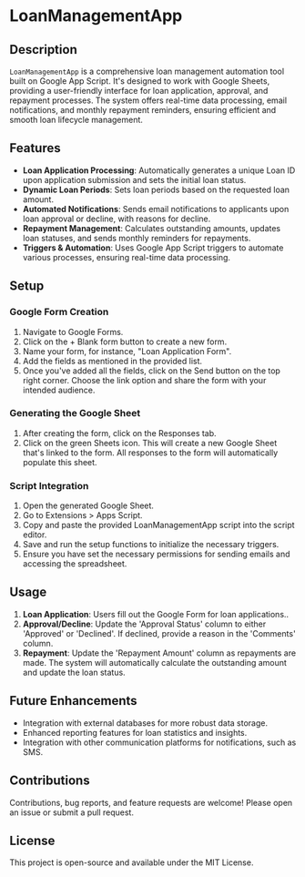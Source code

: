 # LoanManagementApp

## Description

`LoanManagementApp` is a comprehensive loan management automation tool built on Google App Script. It's designed to work with Google Sheets, providing a user-friendly interface for loan application, approval, and repayment processes. The system offers real-time data processing, email notifications, and monthly repayment reminders, ensuring efficient and smooth loan lifecycle management.

## Features

- **Loan Application Processing**: Automatically generates a unique Loan ID upon application submission and sets the initial loan status.
- **Dynamic Loan Periods**: Sets loan periods based on the requested loan amount.
- **Automated Notifications**: Sends email notifications to applicants upon loan approval or decline, with reasons for decline.
- **Repayment Management**: Calculates outstanding amounts, updates loan statuses, and sends monthly reminders for repayments.
- **Triggers & Automation**: Uses Google App Script triggers to automate various processes, ensuring real-time data processing.

## Setup
### Google Form Creation
1. Navigate to Google Forms.
2. Click on the + Blank form button to create a new form.
3. Name your form, for instance, "Loan Application Form".
4. Add the fields as mentioned in the provided list.
5. Once you've added all the fields, click on the Send button on the top right corner. Choose the link option and share the form with your intended audience.

### Generating the Google Sheet
1. After creating the form, click on the Responses tab.
2. Click on the green Sheets icon. This will create a new Google Sheet that's linked to the form. All responses to the form will automatically populate this sheet.

### Script Integration
1. Open the generated Google Sheet.
2. Go to Extensions > Apps Script.
3. Copy and paste the provided LoanManagementApp script into the script editor.
4. Save and run the setup functions to initialize the necessary triggers.
5. Ensure you have set the necessary permissions for sending emails and accessing the spreadsheet.

## Usage

1. **Loan Application**: Users fill out the Google Form for loan applications..
2. **Approval/Decline**: Update the 'Approval Status' column to either 'Approved' or 'Declined'. If declined, provide a reason in the 'Comments' column.
3. **Repayment**: Update the 'Repayment Amount' column as repayments are made. The system will automatically calculate the outstanding amount and update the loan status.

## Future Enhancements

- Integration with external databases for more robust data storage.
- Enhanced reporting features for loan statistics and insights.
- Integration with other communication platforms for notifications, such as SMS.

## Contributions

Contributions, bug reports, and feature requests are welcome! Please open an issue or submit a pull request.

## License

This project is open-source and available under the MIT License.

